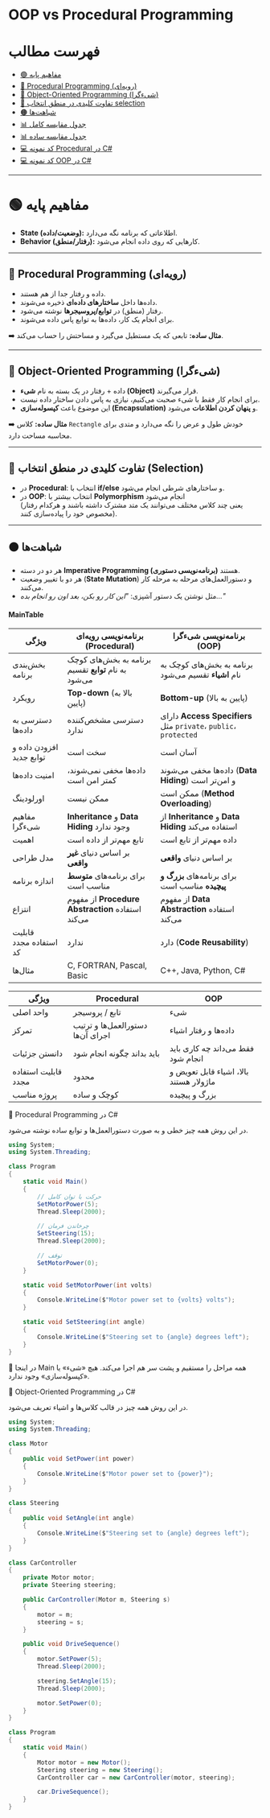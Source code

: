 # OOP vs Procedural Programming 

# فهرست مطالب

- [🟢 مفاهیم پایه](#-مفاهیم-پایه)
- [🔹 Procedural Programming (رویه‌ای)](#-procedural-programming-رویه‌ای)
- [🔹 Object-Oriented Programming (شیءگرا)](#-object-oriented-programming-شیءگرا)
- [🔸 تفاوت کلیدی در منطق انتخاب selection](#-تفاوت-کلیدی-در-منطق-انتخاب-selection)
- [🟠 شباهت‌ها](#-شباهتها)
- [📊 جدول مقایسه کامل](#MainTable)
- [📊 جدول مقایسه ساده](#-جدول-مقایسه-ساده)
- [💻 کد نمونه Procedural در C#](#-procedural-programming-در-c)
- [💻 کد نمونه OOP در C#](#-object-oriented-programming-در-c)


---

# 🟢 مفاهیم پایه

- **State (وضعیت/داده):** اطلاعاتی که برنامه نگه می‌دارد.  
- **Behavior (رفتار/منطق):** کارهایی که روی داده انجام می‌شود.  

---

## 🔹 Procedural Programming (رویه‌ای)

- داده و رفتار جدا از هم هستند.  
- داده‌ها داخل **ساختارهای داده‌ای** ذخیره می‌شوند.  
- رفتار (منطق) در **توابع/پروسیجرها** نوشته می‌شود.  
- برای انجام یک کار، داده‌ها به توابع پاس داده می‌شوند.  

➡️ **مثال ساده:** تابعی که یک مستطیل می‌گیرد و مساحتش را حساب می‌کند.  

---

## 🔹 Object-Oriented Programming (شیءگرا)

- داده + رفتار در یک بسته به نام **شیء (Object)** قرار می‌گیرند.  
- برای انجام کار فقط با شیء صحبت می‌کنیم، نیازی به پاس دادن ساختار داده نیست.  
- این موضوع باعث **کپسوله‌سازی (Encapsulation)** و **پنهان کردن اطلاعات** می‌شود.  

➡️ **مثال ساده:** کلاس `Rectangle` خودش طول و عرض را نگه می‌دارد و متدی برای محاسبه مساحت دارد.  

---

## 🔸 تفاوت کلیدی در منطق انتخاب (Selection)

- در **Procedural**: انتخاب با **if/else** و ساختارهای شرطی انجام می‌شود.  
- در **OOP**: انتخاب بیشتر با **Polymorphism** انجام می‌شود  
  (یعنی چند کلاس مختلف می‌توانند یک متد مشترک داشته باشند و هرکدام رفتار مخصوص خود را پیاده‌سازی کنند).  

---

## 🟠 شباهت‌ها

- هر دو در دسته **Imperative Programming (برنامه‌نویسی دستوری)** هستند.  
- هر دو با تغییر وضعیت (**State Mutation**) و دستورالعمل‌های مرحله به مرحله کار می‌کنند.  
- مثل نوشتن یک دستور آشپزی: *"این کار رو بکن، بعد اون رو انجام بده..."*  

#### MainTable
| ویژگی                    | برنامه‌نویسی رویه‌ای (Procedural)                    | برنامه‌نویسی شیءگرا (OOP)                                        |
| ------------------------ | ---------------------------------------------------- | ---------------------------------------------------------------- |
| بخش‌بندی برنامه          | برنامه به بخش‌های کوچک به نام **توابع** تقسیم می‌شود | برنامه به بخش‌های کوچک به نام **اشیاء** تقسیم می‌شود             |
| رویکرد                   | **Top-down** (بالا به پایین)                         | **Bottom-up** (پایین به بالا)                                    |
| دسترسی به داده‌ها        | دسترسی مشخص‌کننده ندارد                              | دارای **Access Specifiers** مثل `private`، `public`، `protected` |
| افزودن داده و توابع جدید | سخت است                                              | آسان است                                                         |
| امنیت داده‌ها            | داده‌ها مخفی نمی‌شوند، کمتر امن است                  | داده‌ها مخفی می‌شوند (**Data Hiding**) و امن‌تر است              |
| اورلودینگ                | ممکن نیست                                            | ممکن است (**Method Overloading**)                                |
| مفاهیم شیءگرا            | **Inheritance** و **Data Hiding** وجود ندارد         | از **Inheritance** و **Data Hiding** استفاده می‌کند              |
| اهمیت                    | تابع مهم‌تر از داده است                              | داده مهم‌تر از تابع است                                          |
| مدل طراحی                | بر اساس دنیای **غیر واقعی**                          | بر اساس دنیای **واقعی**                                          |
| اندازه برنامه            | برای برنامه‌های **متوسط** مناسب است                  | برای برنامه‌های **بزرگ و پیچیده** مناسب است                      |
| انتزاع                   | از مفهوم **Procedure Abstraction** استفاده می‌کند    | از مفهوم **Data Abstraction** استفاده می‌کند                     |
| قابلیت استفاده مجدد کد   | ندارد                                                | دارد (**Code Reusability**)                                      |
| مثال‌ها                  | C, FORTRAN, Pascal, Basic                            | C++, Java, Python, C#                                            |




| ویژگی               | Procedural                        | OOP                                    |
| ------------------- | --------------------------------- | -------------------------------------- |
| واحد اصلی           | تابع / پروسیجر                    | شیء                                    |
| تمرکز               | دستورالعمل‌ها و ترتیب اجرای آن‌ها | داده‌ها و رفتار اشیاء                  |
| دانستن جزئیات       | باید بداند چگونه انجام شود        | فقط می‌داند چه کاری باید انجام شود     |
| قابلیت استفاده مجدد | محدود                             | بالا، اشیاء قابل تعویض و ماژولار هستند |
| پروژه مناسب         | کوچک و ساده                       | بزرگ و پیچیده                          |


🔹 Procedural Programming در C#

در این روش همه چیز خطی و به صورت دستورالعمل‌ها و توابع ساده نوشته می‌شود.

```csharp
using System;
using System.Threading;

class Program
{
    static void Main()
    {
        // حرکت با توان کامل
        SetMotorPower(5);
        Thread.Sleep(2000);

        // چرخاندن فرمان
        SetSteering(15);
        Thread.Sleep(2000);

        // توقف
        SetMotorPower(0);
    }

    static void SetMotorPower(int volts)
    {
        Console.WriteLine($"Motor power set to {volts} volts");
    }

    static void SetSteering(int angle)
    {
        Console.WriteLine($"Steering set to {angle} degrees left");
    }
}

```

🔸 در اینجا Main همه مراحل را مستقیم و پشت سر هم اجرا می‌کند. هیچ «شیء» یا «کپسوله‌سازی» وجود ندارد.

🔹 Object-Oriented Programming در C#

در این روش همه چیز در قالب کلاس‌ها و اشیاء تعریف می‌شود.

```csharp
using System;
using System.Threading;

class Motor
{
    public void SetPower(int power)
    {
        Console.WriteLine($"Motor power set to {power}");
    }
}

class Steering
{
    public void SetAngle(int angle)
    {
        Console.WriteLine($"Steering set to {angle} degrees left");
    }
}

class CarController
{
    private Motor motor;
    private Steering steering;

    public CarController(Motor m, Steering s)
    {
        motor = m;
        steering = s;
    }

    public void DriveSequence()
    {
        motor.SetPower(5);
        Thread.Sleep(2000);

        steering.SetAngle(15);
        Thread.Sleep(2000);

        motor.SetPower(0);
    }
}

class Program
{
    static void Main()
    {
        Motor motor = new Motor();
        Steering steering = new Steering();
        CarController car = new CarController(motor, steering);

        car.DriveSequence();
    }
}
```
